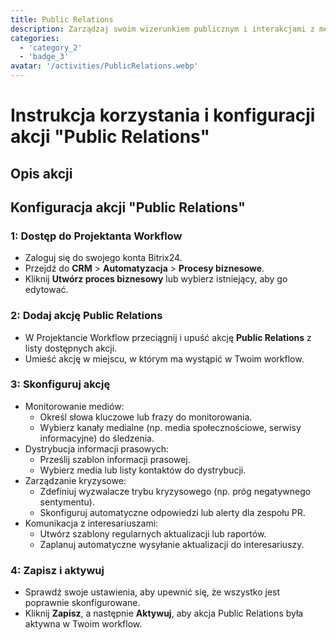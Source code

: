 ```yaml
---
title: Public Relations
description: Zarządzaj swoim wizerunkiem publicznym i interakcjami z mediami w efektywny sposób.
categories: 
  - 'category_2'
  - 'badge_3'
avatar: '/activities/PublicRelations.webp'
---
```

# Instrukcja korzystania i konfiguracji akcji "Public Relations"

## Opis akcji

## **Konfiguracja akcji "Public Relations"**

### 1: Dostęp do Projektanta Workflow
- Zaloguj się do swojego konta Bitrix24.
- Przejdź do **CRM** > **Automatyzacja** > **Procesy biznesowe**.
- Kliknij **Utwórz proces biznesowy** lub wybierz istniejący, aby go edytować.

### 2: Dodaj akcję Public Relations
- W Projektancie Workflow przeciągnij i upuść akcję **Public Relations** z listy dostępnych akcji.
- Umieść akcję w miejscu, w którym ma wystąpić w Twoim workflow.

### 3: Skonfiguruj akcję
- Monitorowanie mediów:
  - Określ słowa kluczowe lub frazy do monitorowania.
  - Wybierz kanały medialne (np. media społecznościowe, serwisy informacyjne) do śledzenia.
- Dystrybucja informacji prasowych:
  - Prześlij szablon informacji prasowej.
  - Wybierz media lub listy kontaktów do dystrybucji.
- Zarządzanie kryzysowe:
  - Zdefiniuj wyzwalacze trybu kryzysowego (np. próg negatywnego sentymentu).
  - Skonfiguruj automatyczne odpowiedzi lub alerty dla zespołu PR.
- Komunikacja z interesariuszami:
  - Utwórz szablony regularnych aktualizacji lub raportów.
  - Zaplanuj automatyczne wysyłanie aktualizacji do interesariuszy.

### 4: Zapisz i aktywuj
- Sprawdź swoje ustawienia, aby upewnić się, że wszystko jest poprawnie skonfigurowane.
- Kliknij **Zapisz**, a następnie **Aktywuj**, aby akcja Public Relations była aktywna w Twoim workflow.